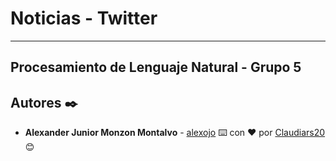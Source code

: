# Noticias - Twitter
---
## Procesamiento de Lenguaje Natural - Grupo 5
## Autores ✒️
* **Alexander Junior Monzon Montalvo** - [alexojo](https://github.com/alexojo)
⌨️ con ❤️ por [Claudiars20](https://github.com/Claudiars20) 😊
